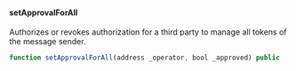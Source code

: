 #### setApprovalForAll

Authorizes or revokes authorization for a third party to manage all tokens of the message sender.

```js
function setApprovalForAll(address _operator, bool _approved) public
``` 